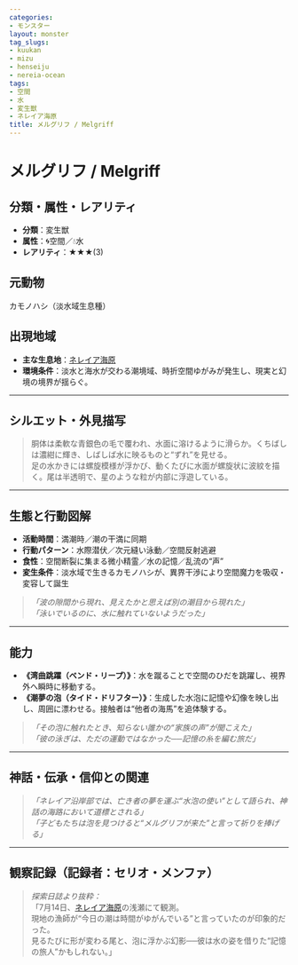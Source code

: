 ```yaml
---
categories:
- モンスター
layout: monster
tag_slugs:
- kuukan
- mizu
- henseiju
- nereia-ocean
tags:
- 空間
- 水
- 変生獣
- ネレイア海原
title: メルグリフ / Melgriff
---
```


# メルグリフ / Melgriff

## 分類・属性・レアリティ
* **分類**：変生獣
* **属性**：🌀空間／💧水
* **レアリティ**：★★★(3)

## 元動物
カモノハシ（淡水域生息種）

## 出現地域
* **主な生息地**：[ネレイア海原](../place/nereia_ocean.md)
* **環境条件**：淡水と海水が交わる潮境域、時折空間ゆがみが発生し、現実と幻境の境界が揺らぐ。

---

## シルエット・外見描写
> 胴体は柔軟な青銀色の毛で覆われ、水面に溶けるように滑らか。くちばしは濃紺に輝き、しばしば水に映るものと“ずれ”を見せる。  
> 足の水かきには螺旋模様が浮かび、動くたびに水面が螺旋状に波紋を描く。尾は半透明で、星のような粒が内部に浮遊している。

---

## 生態と行動図解
* **活動時間**：満潮時／潮の干満に同期
* **行動パターン**：水際潜伏／次元縫い泳動／空間反射逃避
* **食性**：空間断裂に集まる微小精霊／水の記憶／乱流の“声”
* **変生条件**：淡水域で生きるカモノハシが、異界干渉により空間魔力を吸収・変容して誕生

> *「波の隙間から現れ、見えたかと思えば別の潮目から現れた」*  
> *「泳いでいるのに、水に触れていないようだった」*

---

## 能力
* **《湾曲跳躍（ベンド・リープ）》**：水を蹴ることで空間のひだを跳躍し、視界外へ瞬時に移動する。
* **《潮夢の泡（タイド・ドリフター）》**：生成した水泡に記憶や幻像を映し出し、周囲に漂わせる。接触者は“他者の海馬”を追体験する。

> *「その泡に触れたとき、知らない誰かの“家族の声”が聞こえた」*  
> *「彼の泳ぎは、ただの運動ではなかった──記憶の糸を編む旅だ」*

---

## 神話・伝承・信仰との関連
> *「ネレイア沿岸部では、亡き者の夢を運ぶ“水泡の使い”として語られ、神話の海路において道標とされる」*  
> *「子どもたちは泡を見つけると“メルグリフが来た”と言って祈りを捧げる」*

---

## 観察記録（記録者：セリオ・メンファ）

> *探索日誌より抜粋：*  
> 「7月14日、[ネレイア海原](../place/nereia_ocean.md)の浅瀬にて観測。  
> 現地の漁師が“今日の潮は時間がゆがんでいる”と言っていたのが印象的だった。  
> 見るたびに形が変わる尾と、泡に浮かぶ幻影──彼は水の姿を借りた“記憶の旅人”かもしれない。」